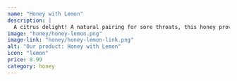 ```yaml
---
name: "Honey with Lemon"
description: |
  A citrus delight! A natural pairing for sore throats, this honey provides a soothing, mild treat.
image: "honey/honey-lemon.png"
image-link: "honey/honey-lemon-link.png"
alt: "Our product: Honey with Lemon"
icon: "lemon"
price: 8.99
category: honey
---
```

